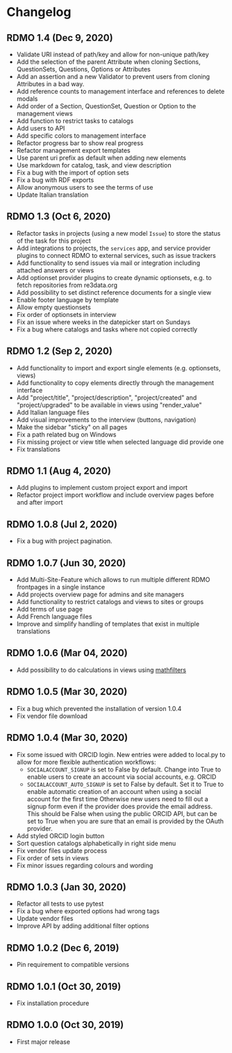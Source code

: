 # Changelog

## RDMO 1.4 (Dec 9, 2020)

* Validate URI instead of path/key and allow for non-unique path/key
* Add the selection of the parent Attribute when cloning Sections, QuestionSets, Questions, Options or Attributes
* Add an assertion and a new Validator to prevent users from cloning Attributes in a bad way.
* Add reference counts to management interface and references to delete modals
* Add order of a Section, QuestionSet, Question or Option to the management views
* Add function to restrict tasks to catalogs
* Add users to API
* Add specific colors to management interface
* Refactor progress bar to show real progress
* Refactor management export templates
* Use parent uri prefix as default when adding new elements
* Use markdown for catalog, task, and view description
* Fix a bug with the import of option sets
* Fix a bug with RDF exports
* Allow anonymous users to see the terms of use
* Update Italian translation

## RDMO 1.3 (Oct 6, 2020)

* Refactor tasks in projects (using a new model `Issue`) to store the status of the task for this project
* Add integrations to projects, the `services` app, and service provider plugins to connect RDMO to external services, such as issue trackers
* Add functionality to send issues via mail or integration including attached answers or views
* Add optionset provider plugins to create dynamic optionsets, e.g. to fetch repositories from re3data.org
* Add possibility to set distinct reference documents for a single view
* Enable footer language by template
* Allow empty questionsets
* Fix order of optionsets in interview
* Fix an issue where weeks in the datepicker start on Sundays
* Fix a bug where catalogs and tasks where not copied correctly

## RDMO 1.2 (Sep 2, 2020)

* Add functionality to import and export single elements (e.g. optionsets, views)
* Add functionality to copy elements directly through the management interface
* Add "project/title", "project/description", "project/created" and "project/upgraded" to be available in views using "render_value"
* Add Italian language files
* Add visual improvements to the interview (buttons, navigation)
* Make the sidebar "sticky" on all pages
* Fix a path related bug on Windows
* Fix missing project or view title when selected language did provide one
* Fix translations

## RDMO 1.1 (Aug 4, 2020)

* Add plugins to implement custom project export and import
* Refactor project import workflow and include overview pages before and after import

## RDMO 1.0.8 (Jul 2, 2020)

* Fix a bug with project pagination.

## RDMO 1.0.7 (Jun 30, 2020)

* Add Multi-Site-Feature which allows to run multiple different RDMO frontpages in a single instance
* Add projects overview page for admins and site managers
* Add functionality to restrict catalogs and views to sites or groups
* Add terms of use page
* Add French language files
* Improve and simplify handling of templates that exist in multiple translations

## RDMO 1.0.6 (Mar 04, 2020)

* Add possibility to do calculations in views using [mathfilters](https://pypi.org/project/django-mathfilters/)

## RDMO 1.0.5 (Mar 30, 2020)

* Fix a bug which prevented the installation of version 1.0.4
* Fix vendor file download

## RDMO 1.0.4 (Mar 30, 2020)

* Fix some issued with ORCID login. New entries were added to local.py to allow for more flexible authentication workflows:
    * `SOCIALACCOUNT_SIGNUP` is set to False by default. Change into True to enable users to create an account via social accounts, e.g. ORCID
    * `SOCIALACCOUNT_AUTO_SIGNUP` is set to False by default. Set it to True to enable automatic creation of an account when using a social account for the first time Otherwise new users need to fill out a signup form even if the provider does provide the email address. This should be False when using the public ORCID API, but can be set to True when you are sure that an email is provided by the OAuth provider.
* Add styled ORCID login button
* Sort question catalogs alphabetically in right side menu
* Fix vendor files update process
* Fix order of sets in views
* Fix minor issues regarding colours and wording

## RDMO 1.0.3 (Jan 30, 2020)

* Refactor all tests to use pytest
* Fix a bug where exported options had wrong tags
* Update vendor files
* Improve API by adding additional filter options

## RDMO 1.0.2 (Dec 6, 2019)

* Pin requirement to compatible versions

## RDMO 1.0.1 (Oct 30, 2019)

* Fix installation procedure

## RDMO 1.0.0 (Oct 30, 2019)

* First major release
